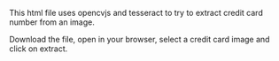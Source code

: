 This html file uses opencvjs and tesseract to try to extract credit card number from an image. 

Download the file, open in your browser, select a credit card image and click on extract.
